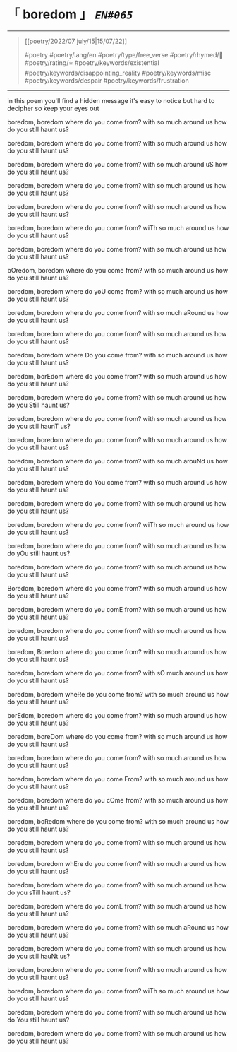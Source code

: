 # &#12300; boredom &#12301; *`EN#065`*

---

> [[poetry/2022/07 july/15|15/07/22]]
> 
> #poetry 
> #poetry/lang/en 
> #poetry/type/free_verse 
> #poetry/rhymed/🔴 
> #poetry/rating/⭐ 
> #poetry/keywords/existential #poetry/keywords/disappointing_reality #poetry/keywords/misc #poetry/keywords/despair #poetry/keywords/frustration 

---

in this poem you'll find a hidden message
it's easy to notice but hard to decipher so keep your eyes out

boredom, boredom
where do you come from?
with so much around us
how do you still haunt us?

boredom, boredom
where do you come from?
wIth so much around us
how do you still haunt us?

boredom, boredom
where do you come from?
with so much around uS
how do you still haunt us?

boredom, boredom
where do you come from?
with so much around us
how do you still haunt us?

boredom, boredom
where do you come from?
with so much around us
how do you stIll haunt us?

boredom, boredom
where do you come from?
wiTh so much around us
how do you still haunt us?

boredom, boredom
where do you come from?
with so much around us
how do you still haunt us?

bOredom, boredom
where do you come from?
with so much around us
how do you still haunt us?

boredom, boredom
where do yoU come from?
with so much around us
how do you still haunt us?

boredom, boredom
where do you come from?
with so much aRound us
how do you still haunt us?

boredom, boredom
where do you come from?
with so much around us
how do you still haunt us?

boredom, boredom
where Do you come from?
with so much around us
how do you still haunt us?

boredom, borEdom
where do you come from?
with so much around us
how do you still haunt us?

boredom, boredom
where do you come from?
with so much around us
how do you Still haunt us?

boredom, boredom
where do you come from?
with so much around us
how do you still haunT us?

boredom, boredom
where do you come from?
wIth so much around us
how do you still haunt us?

boredom, boredom
where do you come from?
with so much arouNd us
how do you still haunt us?

boredom, boredom
where do You come from?
with so much around us
how do you still haunt us?

boredom, boredom
where do you come from?
with so much around us
how do you still haunt us?

boredom, boredom
where do you come from?
wiTh so much around us
how do you still haunt us?

boredom, boredom
where do you come from?
with so much around us
how do yOu still haunt us?

boredom, boredom
where do you come from?
with so much around us
how do you still haunt us?

Boredom, boredom
where do you come from?
with so much around us
how do you still haunt us?

boredom, boredom
where do you comE from?
with so much around us
how do you still haunt us?

boredom, boredom
where do you come from?
with so much around us
how do you still haunt us?

boredom, Boredom
where do you come from?
with so much around us
how do you still haunt us?

boredom, boredom
where do you come from?
with sO much around us
how do you still haunt us?

boredom, boredom
wheRe do you come from?
with so much around us
how do you still haunt us?

borEdom, boredom
where do you come from?
with so much around us
how do you still haunt us?

boredom, boreDom
where do you come from?
with so much around us
how do you still haunt us?

boredom, boredom
where do you come from?
with so much around us
how do you still haunt us?

boredom, boredom
where do you come From?
with so much around us
how do you still haunt us?

boredom, boredom
where do you cOme from?
with so much around us
how do you still haunt us?

boredom, boRedom
where do you come from?
with so much around us
how do you still haunt us?

boredom, boredom
where do you come from?
with so much around us
how do you still haunt us?

boredom, boredom
whEre do you come from?
with so much around us
how do you still haunt us?

boredom, boredom
where do you come from?
with so much around us
how do you sTill haunt us?

boredom, boredom
where do you comE from?
with so much around us
how do you still haunt us?

boredom, boredom
where do you come from?
with so much aRound us
how do you still haunt us?

boredom, boredom
where do you come from?
with so much around us
how do you still hauNt us?

boredom, boredom
where do you come from?
wIth so much around us
how do you still haunt us?

boredom, boredom
where do you come from?
wiTh so much around us
how do you still haunt us?

boredom, boredom
where do you come from?
with so much around us
how do You still haunt us?

boredom, boredom
where do you come from?
with so much around us
how do you still haunt us?